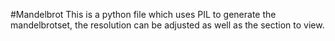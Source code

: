 #Mandelbrot
This is a python file which uses PIL to generate the mandelbrotset, the resolution can be adjusted as well as the section to view.

